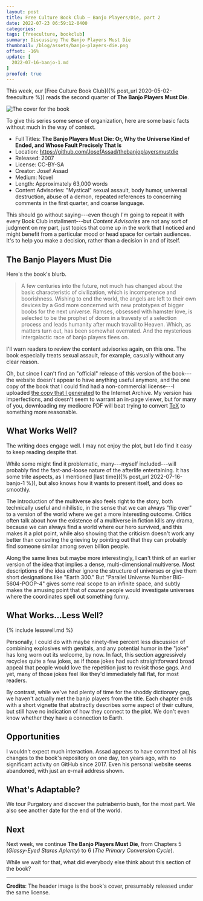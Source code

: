 ```yaml
---
layout: post
title: Free Culture Book Club — Banjo Players/Die, part 2
date: 2022-07-23 06:59:12-0400
categories:
tags: [freeculture, bookclub]
summary: Discussing The Banjo Players Must Die
thumbnail: /blog/assets/banjo-players-die.png
offset: -16%
update: [
  2022-07-16-banjo-1.md
]
proofed: true
---
```


This week, our [Free Culture Book Club]({% post_url 2020-05-02-freeculture %}) reads the second quarter of **The Banjo Players Must Die**.

![The cover for the book](/blog/assets/banjo-players-die.png "Beam up as many puns as we can, I guess...")

To give this series some sense of organization, here are some basic facts without much in the way of context.

 * Full Titles:  **The Banjo Players Must Die:  Or, Why the Universe Kind of Ended, and Whose Fault Precisely That Is**
 * Location:  <https://github.com/JosefAssad/thebanjoplayersmustdie>
 * Released:  2007
 * License:  CC-BY-SA
 * Creator:  Josef Assad
 * Medium:  Novel
 * Length:  Approximately 63,000 words
 * Content Advisories:  "Mystical" sexual assault, body humor, universal destruction, abuse of a demon, repeated references to concerning comments in the first quarter, and coarse language.

This should go without saying---even though I'm going to repeat it with every Book Club installment---but *Content Advisories* are not any sort of judgment on my part, just topics that come up in the work that I noticed and might benefit from a particular mood or head space for certain audiences.  It's to help you make a decision, rather than a decision in and of itself.

## The Banjo Players Must Die

Here's the book's blurb.

 > A few centuries into the future, not much has changed about the basic characteristic of civilization, which is incompetence and boorishness. Wishing to end the world, the angels are left to their own devices by a God more concerned with new prototypes of bigger boobs for the next universe. Ramses, obsessed with hamster love, is selected to be the prophet of doom in a travesty of a selection process and leads humanity after much travail to Heaven. Which, as matters turn out, has been somewhat overrated. And the mysterious intergalactic race of banjo players flees on.

I'll warn readers to review the content advisories again, on this one.  The book especially treats sexual assault, for example, casually without any clear reason.

Oh, but since I can't find an "official" release of this version of the book---the website doesn't appear to have anything useful anymore, and the one copy of the book that I could find had a non-commercial license---I uploaded [the copy that I generated](https://archive.org/details/thebanjoplayersmustdie_202206) to the Internet Archive.  My version has imperfections, and doesn't seem to warrant an in-page viewer, but for many of you, downloading my mediocre PDF will beat trying to convert [TeX](https://en.wikipedia.org/wiki/TeX) to something more reasonable.

## What Works Well?

The writing does engage well.  I may not enjoy the plot, but I do find it easy to keep reading despite that.

While some might find it problematic, many---myself included---will probably find the fast-and-loose nature of the afterlife entertaining.  It has some trite aspects, as I mentioned [last time]({% post_url 2022-07-16-banjo-1 %}), but also knows how it wants to present itself, and does so smoothly.

The introduction of the multiverse also feels right to the story, both technically useful and nihilistic, in the sense that we can always "flip over" to a version of the world where we get a more interesting outcome.  Critics often talk about how the existence of a multiverse in fiction kills any drama, because we can always find a world where our hero survived, and this makes it a plot point, while also showing that the criticism doesn't work any better than consoling the grieving by pointing out that they can probably find someone similar among seven billion people.

Along the same lines but maybe more interestingly, I can't think of an earlier version of the idea that implies a dense, multi-dimensional multiverse.  Most descriptions of the idea either ignore the structure of universes or give them short designations like "Earth 300."  But "Parallel Universe Number BiG-5604-POOP-4" gives some real scope to an infinite space, and subtly makes the amusing point that of *course* people would investigate universes where the coordinates spell out something funny.

## What Works...Less Well?

{% include lesswell.md %}

Personally, I could do with maybe ninety-five percent less discussion of combining explosives with genitals, and any potential humor in the "joke" has long worn out its welcome, by now.  In fact, this section aggressively recycles quite a few jokes, as if those jokes had such straightforward broad appeal that people would love the repetition just to revisit those gags.  And yet, many of those jokes feel like they'd immediately fall flat, for most readers.

By contrast, while we've had plenty of time for the shoddy dictionary gag, we haven't actually met the banjo players from the title.  Each chapter ends with a short vignette that abstractly describes some aspect of their culture, but still have no indication of how they connect to the plot.  We don't even know whether they have a connection to Earth.

## Opportunities

I wouldn't expect much interaction.  Assad appears to have committed all his changes to the book's repository on one day, ten years ago, with no significant activity on GitHub since 2017.  Even his personal website seems abandoned, with just an e-mail address shown.

## What's Adaptable?

We tour Purgatory and discover the putriaberrio bush, for the most part.  We also see another date for the end of the world.

## Next

Next week, we continue **The Banjo Players Must Die**, from Chapters 5 (*Glassy-Eyed Stares Aplenty*) to 6 (*The Primary Conversion Cycle*).

While we wait for that, what did everybody else think about this section of the book?

* * *

**Credits**:  The header image is the book's cover, presumably released under the same license.
